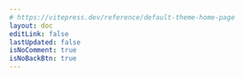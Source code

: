 ```yaml
---
# https://vitepress.dev/reference/default-theme-home-page
layout: doc
editLink: false
lastUpdated: false
isNoComment: true
isNoBackBtn: true
---
```


<!-- 之所以将代码写在 md 里面，而非单独封装为 Vue 组件，因为 aside 不会动态刷新，参考 https://github.com/vuejs/vitepress/issues/2686 -->
<template v-for="post in curPosts" :key="post.url">
  <h2 :id="post.title" class="post-title">
    <a :href="post.url">{{ post.title }}</a>
    <a
      class="header-anchor"
      :href="`#${post.title}`"
      :aria-label="`Permalink to &quot;${post.title}&quot;`"
      >​</a
    >
    <div class="post-date hollow-text">{{ post.date?.string }}</div>
  </h2>
    <el-tag
        class="mr-4"
        v-for="tag in post.tags"
        :key="tag"
        dark
        type="primary"
        effect="light"
        round
    >
        {{ tag }}
    </el-tag>
  <div v-if="post.excerpt" v-html="post.excerpt"></div>
</template>

<div class="pagination-container">
  <!-- <t-pagination
    v-model="current"
    v-model:pageSize="pageSize"
    :total="total"
    size="small"
    :showPageSize="false"
    :showPageNumber="!isMobile"
    :showJumper="isMobile"
    @current-change="onCurrentChange"
  /> -->
    <el-config-provider :locale="zhCn">
        <el-pagination
            v-model:current-page="current"
            :page-size="pageSize"
            size="default"
            :background="true"
            :layout="layout"
            :total="total"
            @size-change="handleSizeChange"
            @current-change="handleCurrentChange"
        />
    </el-config-provider>
  
</div>

<script lang="ts" setup>
    import { ref, computed, onMounted } from "vue";
    import zhCn from 'element-plus/dist/locale/zh-cn.mjs'
   
    import { isMobile as checkIsMobile } from "./.vitepress/theme/utils/mobile.ts";
    import { data as posts } from "./.vitepress/config/posts.data.mts";
    
    const isMobile = ref(false);
    const current = ref(1);
    const pageSize = ref(10);
    const total = ref(posts.length);

    isMobile.value = checkIsMobile();
    
    const curPosts = computed(() => {
        return posts.slice(
            (current.value - 1) * pageSize.value,
            current.value * pageSize.value
        );
    });

    const layout = computed(() => {
        console.log(isMobile.value)
        if (!isMobile.value) {
            return 'total, prev, pager, next'
        } else {
            return 'jumper'
        }
    })
</script>

<style lang="scss" scoped>
/* 去掉.vp-doc li + li 的 margin-top */
.pagination-container {
	margin-top: 60px;

	:deep(li) {
		margin-top: 0px;
	}
}

.mr-4 {
	margin-right: 4px;
    color: var(--vp-c-brand-1);
}

.post-title {
	margin-bottom: 6px;
	border-top: 0px;
	position: relative;
	top: 0;
	left: 0;

	.post-date {
		position: absolute;
		top: -6px;
		left: -10px;

		z-index: -1;
		opacity: .12;
		font-size: 66px;
		font-weight: 900;
	}
}

.hollow-text {
  
  /* 设置文本颜色为透明 */
  color: var(--vp-c-bg);
  
	-webkit-text-stroke: 1px var(--vp-c-text-1);
}
</style>
<!-- <script lang="ts" setup>
import { ref, computed, onMounted } from "vue";
import { data as posts } from "./.vitepress/config/blogs-links.ts";
import { isMobile as checkIsMobile } from "./.vitepress/theme/utils/mobile.ts";

const isMobile = ref(false);
const current = ref(1);
const pageSize = ref(10);
const total = ref(posts.length);

const curPosts = computed(() => {
	return posts.slice(
		(current.value - 1) * pageSize.value,
		current.value * pageSize.value
	);
});

const onCurrentChange: PaginationProps["onCurrentChange"] = (
	index,
	pageInfo
) => {
	MessagePlugin.success(`转到第${index}页`);

	const url = new URL(window.location as any);
	url.searchParams.set("page", index.toString());
	window.history.replaceState({}, "", url);

	window.scrollTo({
		top: 0,
	});
};

onMounted(() => {
  // 只在客户端执行的代码
  const search = window.location.search.slice(1);
  const searchParams = new URLSearchParams(search);
  const page = searchParams.get("page") || 1;

  current.value = +page;
  isMobile.value = checkIsMobile();
});
</script>
 -->
